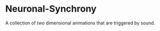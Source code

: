 Neuronal-Synchrony
==================

A collection of two dimensional animations that are triggered by sound.